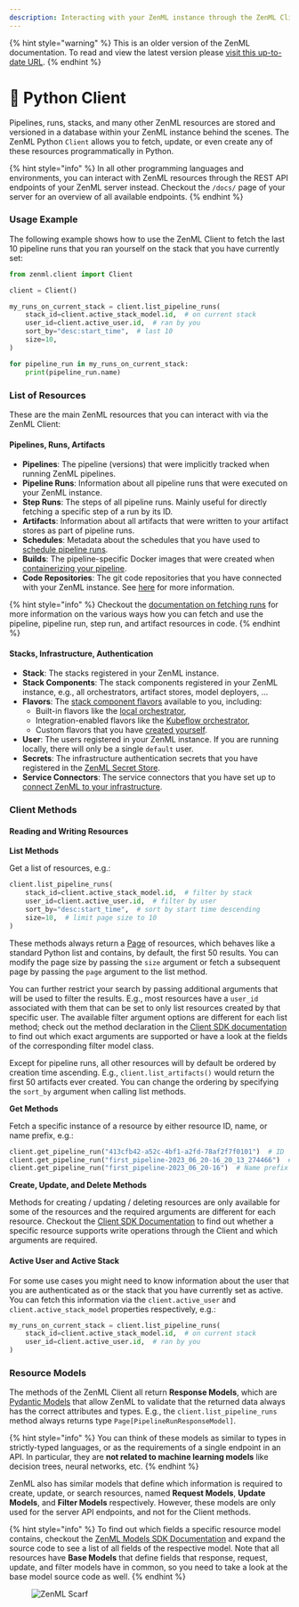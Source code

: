 ```yaml
---
description: Interacting with your ZenML instance through the ZenML Client.
---
```


{% hint style="warning" %}
This is an older version of the ZenML documentation. To read and view the latest version please [visit this up-to-date URL](https://docs.zenml.io).
{% endhint %}


# 🐍 Python Client

Pipelines, runs, stacks, and many other ZenML resources are stored and versioned in a database within your ZenML instance behind the scenes. The ZenML Python `Client` allows you to fetch, update, or even create any of these resources programmatically in Python.

{% hint style="info" %}
In all other programming languages and environments, you can interact with ZenML resources through the REST API endpoints of your ZenML server instead. Checkout the `/docs/` page of your server for an overview of all available endpoints.
{% endhint %}

### Usage Example

The following example shows how to use the ZenML Client to fetch the last 10 pipeline runs that you ran yourself on the stack that you have currently set:

```python
from zenml.client import Client

client = Client()

my_runs_on_current_stack = client.list_pipeline_runs(
    stack_id=client.active_stack_model.id,  # on current stack
    user_id=client.active_user.id,  # ran by you
    sort_by="desc:start_time",  # last 10
    size=10,
)

for pipeline_run in my_runs_on_current_stack:
    print(pipeline_run.name)
```

### List of Resources

These are the main ZenML resources that you can interact with via the ZenML Client:

#### Pipelines, Runs, Artifacts

* **Pipelines**: The pipeline (versions) that were implicitly tracked when running ZenML pipelines.
* **Pipeline Runs**: Information about all pipeline runs that were executed on your ZenML instance.
* **Step Runs**: The steps of all pipeline runs. Mainly useful for directly fetching a specific step of a run by its ID.
* **Artifacts**: Information about all artifacts that were written to your artifact stores as part of pipeline runs.
* **Schedules**: Metadata about the schedules that you have used to [schedule pipeline runs](../how-to/build-pipelines/schedule-a-pipeline.md).
* **Builds**: The pipeline-specific Docker images that were created when [containerizing your pipeline](../how-to/customize-docker-builds/README.md).
* **Code Repositories**: The git code repositories that you have connected with your ZenML instance. See [here](../user-guide/production-guide/connect-code-repository.md) for more information.

{% hint style="info" %}
Checkout the [documentation on fetching runs](../how-to/build-pipelines/fetching-pipelines.md) for more information on the various ways how you can fetch and use the pipeline, pipeline run, step run, and artifact resources in code.
{% endhint %}

#### Stacks, Infrastructure, Authentication

* **Stack**: The stacks registered in your ZenML instance.
* **Stack Components**: The stack components registered in your ZenML instance, e.g., all orchestrators, artifact stores, model deployers, ...
* **Flavors**: The [stack component flavors](../getting-started/core-concepts.md#flavor) available to you, including:
  * Built-in flavors like the [local orchestrator](../component-guide/orchestrators/local.md),
  * Integration-enabled flavors like the [Kubeflow orchestrator](../component-guide/orchestrators/kubeflow.md),
  * Custom flavors that you have [created yourself](../how-to/stack-deployment/implement-a-custom-stack-component.md).
* **User**: The users registered in your ZenML instance. If you are running locally, there will only be a single `default` user.
* **Secrets**: The infrastructure authentication secrets that you have registered in the [ZenML Secret Store](../how-to/interact-with-secrets.md).
* **Service Connectors**: The service connectors that you have set up to [connect ZenML to your infrastructure](../how-to/auth-management/README.md).

### Client Methods

#### Reading and Writing Resources

**List Methods**

Get a list of resources, e.g.:

```python
client.list_pipeline_runs(
    stack_id=client.active_stack_model.id,  # filter by stack
    user_id=client.active_user.id,  # filter by user
    sort_by="desc:start_time",  # sort by start time descending
    size=10,  # limit page size to 10
)
```

These methods always return a [Page](https://sdkdocs.zenml.io/latest/core\_code\_docs/core-models/#zenml.models.page\_model) of resources, which behaves like a standard Python list and contains, by default, the first 50 results. You can modify the page size by passing the `size` argument or fetch a subsequent page by passing the `page` argument to the list method.

You can further restrict your search by passing additional arguments that will be used to filter the results. E.g., most resources have a `user_id` associated with them that can be set to only list resources created by that specific user. The available filter argument options are different for each list method; check out the method declaration in the [Client SDK documentation](https://sdkdocs.zenml.io/latest/core\_code\_docs/core-client/) to find out which exact arguments are supported or have a look at the fields of the corresponding filter model class.

Except for pipeline runs, all other resources will by default be ordered by creation time ascending. E.g., `client.list_artifacts()` would return the first 50 artifacts ever created. You can change the ordering by specifying the `sort_by` argument when calling list methods.

**Get Methods**

Fetch a specific instance of a resource by either resource ID, name, or name prefix, e.g.:

```python
client.get_pipeline_run("413cfb42-a52c-4bf1-a2fd-78af2f7f0101")  # ID
client.get_pipeline_run("first_pipeline-2023_06_20-16_20_13_274466")  # Name
client.get_pipeline_run("first_pipeline-2023_06_20-16")  # Name prefix
```

**Create, Update, and Delete Methods**

Methods for creating / updating / deleting resources are only available for some of the resources and the required arguments are different for each resource. Checkout the [Client SDK Documentation](https://sdkdocs.zenml.io/latest/core\_code\_docs/core-client/) to find out whether a specific resource supports write operations through the Client and which arguments are required.

#### Active User and Active Stack

For some use cases you might need to know information about the user that you are authenticated as or the stack that you have currently set as active. You can fetch this information via the `client.active_user` and `client.active_stack_model` properties respectively, e.g.:

```python
my_runs_on_current_stack = client.list_pipeline_runs(
    stack_id=client.active_stack_model.id,  # on current stack
    user_id=client.active_user.id,  # ran by you
)
```

### Resource Models

The methods of the ZenML Client all return **Response Models**, which are [Pydantic Models](https://docs.pydantic.dev/latest/usage/models/) that allow ZenML to validate that the returned data always has the correct attributes and types. E.g., the `client.list_pipeline_runs` method always returns type `Page[PipelineRunResponseModel]`.

{% hint style="info" %}
You can think of these models as similar to types in strictly-typed languages, or as the requirements of a single endpoint in an API. In particular, they are **not related to machine learning models** like decision trees, neural networks, etc.
{% endhint %}

ZenML also has similar models that define which information is required to create, update, or search resources, named **Request Models**, **Update Models**, and **Filter Models** respectively. However, these models are only used for the server API endpoints, and not for the Client methods.

{% hint style="info" %}
To find out which fields a specific resource model contains, checkout the [ZenML Models SDK Documentation](https://sdkdocs.zenml.io/latest/core\_code\_docs/core-models/#zenml.models) and expand the source code to see a list of all fields of the respective model. Note that all resources have **Base Models** that define fields that response, request, update, and filter models have in common, so you need to take a look at the base model source code as well.
{% endhint %}

<figure><img src="https://static.scarf.sh/a.png?x-pxid=f0b4f458-0a54-4fcd-aa95-d5ee424815bc" alt="ZenML Scarf"><figcaption></figcaption></figure>
